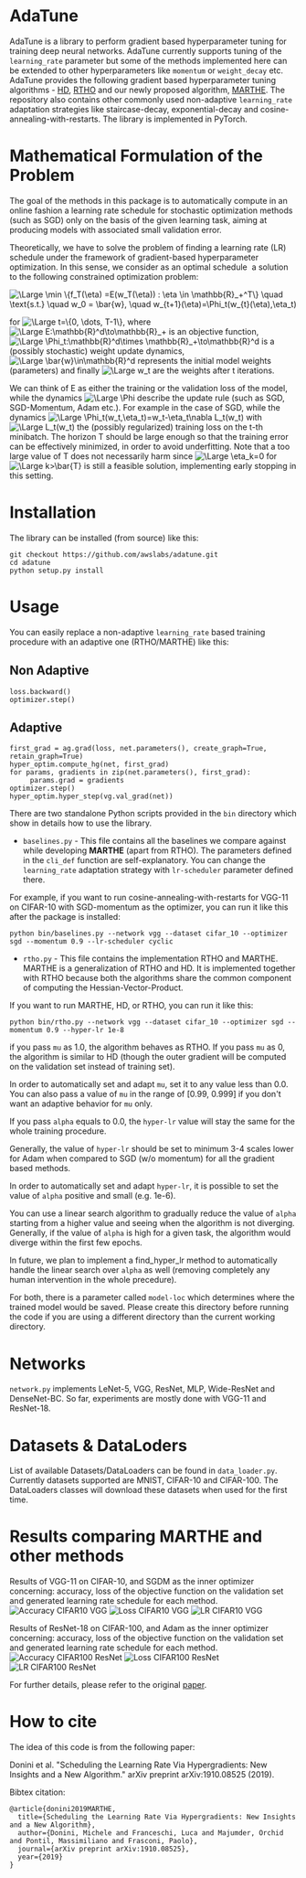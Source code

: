 AdaTune
=======

AdaTune is a library to perform gradient based hyperparameter tuning for training deep neural networks. AdaTune currently supports tuning of the `learning_rate` parameter but some of the methods implemented here can be extended to other hyperparameters like `momentum` or `weight_decay` etc. AdaTune provides the following gradient based hyperparameter tuning algorithms -  [HD](https://arxiv.org/abs/1703.04782), [RTHO](http://proceedings.mlr.press/v70/franceschi17a.html) and our newly proposed algorithm, [MARTHE](https://arxiv.org/abs/1910.08525). The repository also contains other commonly used non-adaptive `learning_rate` adaptation strategies like staircase-decay, exponential-decay and cosine-annealing-with-restarts. The library is implemented in PyTorch. 

Mathematical Formulation of the Problem
=======================================
The goal of the methods in this package is to automatically compute in an online fashion
a learning rate schedule for stochastic optimization
methods (such as SGD) only on the basis of the given learning task, aiming at producing models
with associated small validation error.

Theoretically, we have to solve the problem of finding a learning rate (LR) schedule under the framework of  gradient-based hyperparameter optimization.
In this sense, we consider as an optimal schedule <img src="https://latex.codecogs.com/svg.latex?\Large&space;\eta^*%20=%20(\eta^*_0,\dots,\eta^*_{T-1})\in\mathbb{R}^T_+" title="" />
a solution to the following constrained optimization problem:

<img src="https://latex.codecogs.com/svg.latex?\Large&space;\min%20\{f_T(\eta)%20=E(w_T(\eta))%20:%20\eta%20\in%20\mathbb{R}_+^T\}%20\quad%20s.t.%20\quad%20w_0%20=%20\bar{w},%20\quad%20w_{t+1}(\eta)=\Phi_t(w_{t}(\eta),\eta_t)" title="\Large \min \{f_T(\eta) =E(w_T(\eta)) : \eta \in \mathbb{R}_+^T\} \quad \text{s.t.} \quad w_0 = \bar{w}, \quad w_{t+1}(\eta)=\Phi_t(w_{t}(\eta),\eta_t)" />

for <img src="https://latex.codecogs.com/svg.latex?\Large&space;t=\{0,%20\dots,%20T-1\}" title="\Large t=\{0, \dots, T-1\}" />,
where <img src="https://latex.codecogs.com/svg.latex?\Large&space;E:\mathbb{R}^d\to\mathbb{R}_+" title="\Large E:\mathbb{R}^d\to\mathbb{R}_+" /> is an objective function,
<img src="https://latex.codecogs.com/svg.latex?\Large&space;\Phi_t:\mathbb{R}^d\times%20\mathbb{R}_+\to\mathbb{R}^d" title="\Large \Phi_t:\mathbb{R}^d\times \mathbb{R}_+\to\mathbb{R}^d" /> is a (possibly stochastic) weight update dynamics,
<img src="https://latex.codecogs.com/svg.latex?\Large&space;\bar{w}\in\mathbb{R}^d" title="\Large \bar{w}\in\mathbb{R}^d" /> represents the initial model weights (parameters) and finally
<img src="https://latex.codecogs.com/svg.latex?\Large&space;w_t" title="\Large w_t" /> are the weights after t iterations. 

We can think of E as either the training or the validation loss of the model,
while the dynamics <img src="https://latex.codecogs.com/svg.latex?\Large&space;\Phi" title="\Large \Phi" /> describe the update rule (such as SGD, SGD-Momentum, Adam etc.). For example in the case of SGD,
while the dynamics <img src="https://latex.codecogs.com/svg.latex?\Large&space;\Phi_t(w_t,\eta_t)=w_t-\eta_t\nabla%20L_t(w_t)" title="\Large \Phi_t(w_t,\eta_t)=w_t-\eta_t\nabla L_t(w_t)" /> with
<img src="https://latex.codecogs.com/svg.latex?\Large&space;L_t(w_t)" title="\Large L_t(w_t)" /> the (possibly regularized) training loss
on the t-th minibatch. The horizon T should be large enough so that
the training error can be effectively minimized, in order to avoid underfitting.
Note that a too large value of T does not necessarily harm since <img src="https://latex.codecogs.com/svg.latex?\Large&space;\eta_k=0" title="\Large \eta_k=0" />
for <img src="https://latex.codecogs.com/svg.latex?\Large&space;k>\bar{T}" title="\Large k>\bar{T}" /> is still a feasible solution, implementing early stopping in
this setting.

Installation
============
The library can be installed (from source) like this:

```
git checkout https://github.com/awslabs/adatune.git
cd adatune
python setup.py install
```


Usage
=====
You can easily replace a non-adaptive `learning_rate` based training procedure with an adaptive one (RTHO/MARTHE) like this:

Non Adaptive
------------
```
loss.backward()
optimizer.step()
```

Adaptive
--------
```
first_grad = ag.grad(loss, net.parameters(), create_graph=True, retain_graph=True)
hyper_optim.compute_hg(net, first_grad)
for params, gradients in zip(net.parameters(), first_grad):
     params.grad = gradients
optimizer.step()
hyper_optim.hyper_step(vg.val_grad(net))
```

There are two standalone Python scripts provided in the `bin` directory which show in details how to use the library. 
* `baselines.py` - This file contains all the baselines we compare against while developing **MARTHE** (apart from RTHO). The parameters defined in the `cli_def` function are self-explanatory. You can change the `learning_rate` adaptation strategy with `lr-scheduler` parameter defined there.

For example, if you want to run cosine-annealing-with-restarts for VGG-11 on CIFAR-10 with SGD-momentum as the optimizer, you can run it like this after the package is installed:

```
python bin/baselines.py --network vgg --dataset cifar_10 --optimizer sgd --momentum 0.9 --lr-scheduler cyclic
```

* `rtho.py` - This file contains the implementation RTHO and MARTHE. MARTHE is a generalization of RTHO and HD. It is implemented together with RTHO because both the algorithms share the common component of computing the Hessian-Vector-Product.

If you want to run MARTHE, HD, or RTHO, you can run it like this:

```
python bin/rtho.py --network vgg --dataset cifar_10 --optimizer sgd --momentum 0.9 --hyper-lr 1e-8
```
if you pass `mu` as 1.0, the algorithm behaves as RTHO. If you pass `mu` as 0, the algorithm is similar to HD (though the outer gradient will be computed on the validation set instead of training set). 

In order to automatically set and adapt `mu`, set it to any value less than 0.0. You can also pass a value of `mu` in the range of [0.99, 0.999] if you don't want an adaptive behavior for `mu` only. 

If you pass `alpha` equals to 0.0, the `hyper-lr` value will stay the same for the whole training procedure.

Generally, the value of `hyper-lr` should be set to minimum 3-4 scales lower for Adam when compared to SGD (w/o momentum) for all the gradient based methods.

In order to automatically set and adapt `hyper-lr`, it is possible to set the value of `alpha` positive and small (e.g. 1e-6).

You can use a linear search algorithm to gradually reduce the value of `alpha` starting from a higher value and seeing when the algorithm is not diverging. Generally, if the value of `alpha` is high for a given task, the algorithm would diverge within the first few epochs.

In future, we plan to implement a find_hyper_lr method to automatically handle the linear search over `alpha` as well (removing completely any human intervention in the whole precedure).

For both, there is a parameter called `model-loc` which determines where the trained model would be saved. Please create this directory before running the code if you are using a different directory than the current working directory.

Networks
========
`network.py` implements LeNet-5, VGG, ResNet, MLP, Wide-ResNet and DenseNet-BC. So far, experiments are mostly done with VGG-11 and ResNet-18. 

Datasets & DataLoders
=====================
List of available Datasets/DataLoaders can be found in `data_loader.py`. Currently datasets supported are MNIST, CIFAR-10 and CIFAR-100. The DataLoaders classes will download these datasets when used for the first time. 

Results comparing MARTHE and other methods
==========================================
Results of VGG-11 on CIFAR-10, and SGDM as the inner optimizer concerning: accuracy, loss of the objective function on the validation set and generated learning rate schedule for each method.
![Accuracy CIFAR10 VGG](figures/cifar10vgg_one_ACC-1.png)
![Loss CIFAR10 VGG](figures/cifar10vgg_one_LOSS-1.png)
![LR CIFAR10 VGG](figures/cifar10vgg_one_LR-1.png)

Results of ResNet-18 on CIFAR-100, and Adam as the inner optimizer concerning: accuracy, loss of the objective function on the validation set and generated learning rate schedule for each method.
![Accuracy CIFAR100 ResNet](figures/cifar100resnet_one_ACC-1.png)
![Loss CIFAR100 ResNet](figures/cifar100resnet_one_LOSS-1.png)
![LR CIFAR100 ResNet](figures/cifar100resnet_one_LR-1.png)

For further details, please refer to the original [paper](https://arxiv.org/abs/1910.08525).

How to cite
===========
The idea of this code is from the following paper:

Donini et al. "Scheduling the Learning Rate Via Hypergradients: New Insights and a New Algorithm."
arXiv preprint arXiv:1910.08525 (2019).

Bibtex citation:
```
@article{donini2019MARTHE,
  title={Scheduling the Learning Rate Via Hypergradients: New Insights and a New Algorithm},
  author={Donini, Michele and Franceschi, Luca and Majumder, Orchid and Pontil, Massimiliano and Frasconi, Paolo},
  journal={arXiv preprint arXiv:1910.08525},
  year={2019}
}
```
